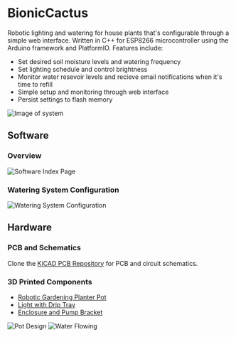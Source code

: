 # BionicCactus
Robotic lighting and watering for house plants that's configurable through a simple web interface. Written in C++ for ESP8266 microcontroller using the Arduino framework and PlatformIO. Features include:
* Set desired soil moisture levels and watering frequency
* Set lighting schedule and control brightness
* Monitor water resevoir levels and recieve email notifications when it's time to refill
* Simple setup and monitoring through web interface
* Persist settings to flash memory

![Image of system](https://github.com/samsonmking/BionicCactusESP8266/raw/master/images/system.jpg)

## Software
### Overview
![Software Index Page](https://github.com/samsonmking/BionicCactusESP8266/raw/master/images/bc_index.png)
### Watering System Configuration
![Watering System Configuration](https://github.com/samsonmking/BionicCactusESP8266/raw/master/images/bc_watering.png)

## Hardware
### PCB and Schematics
Clone the [KiCAD PCB Repository](https://github.com/samsonmking/BionicCactusPCB) for PCB and circuit schematics.

### 3D Printed Components
* [Robotic Gardening Planter Pot](https://www.thingiverse.com/thing:3351677)
* [Light with Drip Tray](https://www.thingiverse.com/thing:3351565)
* [Enclosure and Pump Bracket](https://www.thingiverse.com/thing:3351861)

![Pot Design](https://github.com/samsonmking/BionicCactusESP8266/raw/master/images/pot_back.jpg)
![Water Flowing](https://github.com/samsonmking/BionicCactus/raw/master/images/water.gif)
